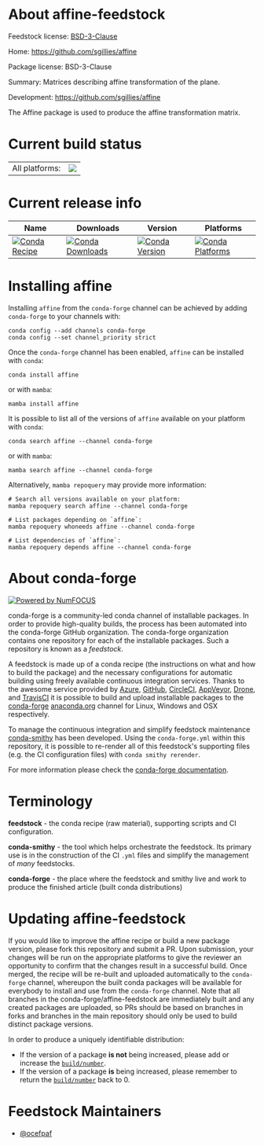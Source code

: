 About affine-feedstock
======================

Feedstock license: [BSD-3-Clause](https://github.com/conda-forge/affine-feedstock/blob/main/LICENSE.txt)

Home: https://github.com/sgillies/affine

Package license: BSD-3-Clause

Summary: Matrices describing affine transformation of the plane.

Development: https://github.com/sgillies/affine

The Affine package is used to produce the affine transformation
matrix.


Current build status
====================


<table><tr><td>All platforms:</td>
    <td>
      <a href="https://dev.azure.com/conda-forge/feedstock-builds/_build/latest?definitionId=2654&branchName=main">
        <img src="https://dev.azure.com/conda-forge/feedstock-builds/_apis/build/status/affine-feedstock?branchName=main">
      </a>
    </td>
  </tr>
</table>

Current release info
====================

| Name | Downloads | Version | Platforms |
| --- | --- | --- | --- |
| [![Conda Recipe](https://img.shields.io/badge/recipe-affine-green.svg)](https://anaconda.org/conda-forge/affine) | [![Conda Downloads](https://img.shields.io/conda/dn/conda-forge/affine.svg)](https://anaconda.org/conda-forge/affine) | [![Conda Version](https://img.shields.io/conda/vn/conda-forge/affine.svg)](https://anaconda.org/conda-forge/affine) | [![Conda Platforms](https://img.shields.io/conda/pn/conda-forge/affine.svg)](https://anaconda.org/conda-forge/affine) |

Installing affine
=================

Installing `affine` from the `conda-forge` channel can be achieved by adding `conda-forge` to your channels with:

```
conda config --add channels conda-forge
conda config --set channel_priority strict
```

Once the `conda-forge` channel has been enabled, `affine` can be installed with `conda`:

```
conda install affine
```

or with `mamba`:

```
mamba install affine
```

It is possible to list all of the versions of `affine` available on your platform with `conda`:

```
conda search affine --channel conda-forge
```

or with `mamba`:

```
mamba search affine --channel conda-forge
```

Alternatively, `mamba repoquery` may provide more information:

```
# Search all versions available on your platform:
mamba repoquery search affine --channel conda-forge

# List packages depending on `affine`:
mamba repoquery whoneeds affine --channel conda-forge

# List dependencies of `affine`:
mamba repoquery depends affine --channel conda-forge
```


About conda-forge
=================

[![Powered by
NumFOCUS](https://img.shields.io/badge/powered%20by-NumFOCUS-orange.svg?style=flat&colorA=E1523D&colorB=007D8A)](https://numfocus.org)

conda-forge is a community-led conda channel of installable packages.
In order to provide high-quality builds, the process has been automated into the
conda-forge GitHub organization. The conda-forge organization contains one repository
for each of the installable packages. Such a repository is known as a *feedstock*.

A feedstock is made up of a conda recipe (the instructions on what and how to build
the package) and the necessary configurations for automatic building using freely
available continuous integration services. Thanks to the awesome service provided by
[Azure](https://azure.microsoft.com/en-us/services/devops/), [GitHub](https://github.com/),
[CircleCI](https://circleci.com/), [AppVeyor](https://www.appveyor.com/),
[Drone](https://cloud.drone.io/welcome), and [TravisCI](https://travis-ci.com/)
it is possible to build and upload installable packages to the
[conda-forge](https://anaconda.org/conda-forge) [anaconda.org](https://anaconda.org/)
channel for Linux, Windows and OSX respectively.

To manage the continuous integration and simplify feedstock maintenance
[conda-smithy](https://github.com/conda-forge/conda-smithy) has been developed.
Using the ``conda-forge.yml`` within this repository, it is possible to re-render all of
this feedstock's supporting files (e.g. the CI configuration files) with ``conda smithy rerender``.

For more information please check the [conda-forge documentation](https://conda-forge.org/docs/).

Terminology
===========

**feedstock** - the conda recipe (raw material), supporting scripts and CI configuration.

**conda-smithy** - the tool which helps orchestrate the feedstock.
                   Its primary use is in the construction of the CI ``.yml`` files
                   and simplify the management of *many* feedstocks.

**conda-forge** - the place where the feedstock and smithy live and work to
                  produce the finished article (built conda distributions)


Updating affine-feedstock
=========================

If you would like to improve the affine recipe or build a new
package version, please fork this repository and submit a PR. Upon submission,
your changes will be run on the appropriate platforms to give the reviewer an
opportunity to confirm that the changes result in a successful build. Once
merged, the recipe will be re-built and uploaded automatically to the
`conda-forge` channel, whereupon the built conda packages will be available for
everybody to install and use from the `conda-forge` channel.
Note that all branches in the conda-forge/affine-feedstock are
immediately built and any created packages are uploaded, so PRs should be based
on branches in forks and branches in the main repository should only be used to
build distinct package versions.

In order to produce a uniquely identifiable distribution:
 * If the version of a package **is not** being increased, please add or increase
   the [``build/number``](https://docs.conda.io/projects/conda-build/en/latest/resources/define-metadata.html#build-number-and-string).
 * If the version of a package **is** being increased, please remember to return
   the [``build/number``](https://docs.conda.io/projects/conda-build/en/latest/resources/define-metadata.html#build-number-and-string)
   back to 0.

Feedstock Maintainers
=====================

* [@ocefpaf](https://github.com/ocefpaf/)

